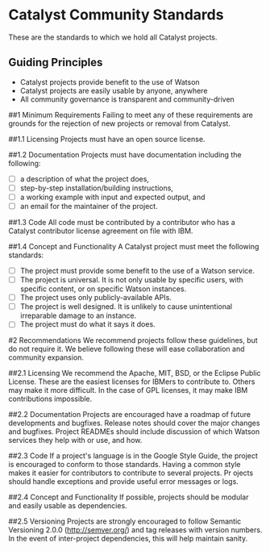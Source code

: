 # Catalyst Community Standards

These are the standards to which we hold all Catalyst projects.

## Guiding Principles
- Catalyst projects provide benefit to the use of Watson
- Catalyst projects are easily usable by anyone, anywhere
- All community governance is transparent and community-driven

##1 Minimum Requirements
Failing to meet any of these requirements are grounds for the rejection of new projects or removal from Catalyst.

##1.1 Licensing
Projects must have an open source license. 

##1.2 Documentation
Projects must have documentation including the following:
- [ ] a description of what the project does,
- [ ] step-by-step installation/building instructions,
- [ ] a working example with input and expected output, and
- [ ] an email for the maintainer of the project.

##1.3 Code
All code must be contributed by a contributor who has a Catalyst contributor license agreement on file with IBM.

##1.4 Concept and Functionality
A Catalyst project must meet the following standards:
- [ ] The project must provide some benefit to the use of a Watson service.
- [ ] The project is universal. It is not only usable by specific users, with specific content, or on specific Watson instances.
- [ ] The project uses only publicly-available APIs.
- [ ] The project is well designed. It is unlikely to cause unintentional irreparable damage to an instance.
- [ ] The project must do what it says it does.

#2 Recommendations
We recommend projects follow these guidelines, but do not require it. We believe following these will ease collaboration and community expansion.

##2.1 Licensing
We recommend the Apache, MIT, BSD, or the Eclipse Public License. These are the easiest licenses for IBMers to contribute to. Others may make it more difficult. In the case of GPL licenses, it may make IBM contributions impossible.

##2.2 Documentation
Projects are encouraged have a roadmap of future developments and bugfixes. Release notes should cover the major changes and bugfixes. Project READMEs should include discussion of which Watson services they help with or use, and how.

##2.3 Code
If a project's language is in the Google Style Guide, the project is encouraged to conform to those standards. Having a common style makes it easier for contributors to contribute to several projects.
Pr ojects should handle exceptions and provide useful error messages or logs.

##2.4 Concept and Functionality
If possible, projects should be modular and easily usable as dependencies.

##2.5 Versioning
Projects are strongly encouraged to follow Semantic Versioning 2.0.0 (http://semver.org/) and tag releases with version numbers. In the event of inter-project dependencies, this will help maintain sanity.